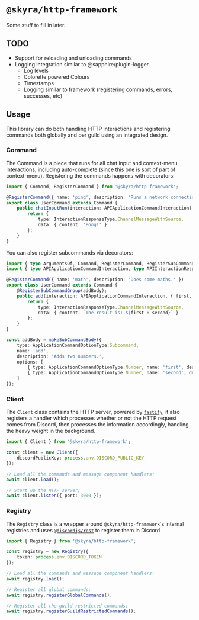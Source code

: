 # `@skyra/http-framework`

Some stuff to fill in later.

## TODO

-   Support for reloading and unloading commands
-   Logging integration similar to @sapphire/plugin-logger.
    -   Log levels
    -   Colorette powered Colours
    -   Timestamps
    -   Logging similar to framework (registering commands, errors, successes, etc)

## Usage

This library can do both handling HTTP interactions and registering commands both globally and per guild using an integrated design.

### Command

The Command is a piece that runs for all chat input and context-menu interactions, including auto-complete (since this one is sort of part of context-menu). Registering the commands happens with decorators:

```typescript
import { Command, RegisterCommand } from '@skyra/http-framework';

@RegisterCommand({ name: 'ping', description: 'Runs a network connection test with me.' })
export class UserCommand extends Command {
	public chatInputRun(interaction: APIApplicationCommandInteraction): APIInteractionResponse {
		return {
			type: InteractionResponseType.ChannelMessageWithSource,
			data: { content: 'Pong!' }
		};
	}
}
```

You can also register subcommands via decorators:

```typescript
import { type ArgumentsOf, Command, RegisterCommand, RegisterSubCommandGroup, makeSubCommandBody } from '@skyra/http-framework';
import { type APIApplicationCommandInteraction, type APIInteractionResponse, ApplicationCommandOptionType } from 'discord-api-types/v9';

@RegisterCommand({ name: 'math', description: 'Does some maths.' })
export class UserCommand extends Command {
	@RegisterSubCommandGroup(addBody);
	public add(interaction: APIApplicationCommandInteraction, { first, second }: ArgumentsOf<typeof addBody>): APIInteractionResponse {
		return {
			type: InteractionResponseType.ChannelMessageWithSource,
			data: { content: `The result is: ${first + second}` }
		};
	}
}

const addBody = makeSubCommandBody({
	type: ApplicationCommandOptionType.Subcommand,
	name: 'add',
	description: 'Adds two numbers.',
	options: [
		{ type: ApplicationCommandOptionType.Number, name: 'first', description: 'The first number.' },
		{ type: ApplicationCommandOptionType.Number, name: 'second', description: 'The second number.' }
	]
});
```

### Client

The `Client` class contains the HTTP server, powered by [`fastify`], it also registers a handler which processes whether or not the HTTP request comes from Discord, then processes the information accordingly, handling the heavy weight in the background.

```typescript
import { Client } from '@skyra/http-framework';

const client = new Client({
	discordPublicKey: process.env.DISCORD_PUBLIC_KEY
});

// Load all the commands and message component handlers:
await client.load();

// Start up the HTTP server;
await client.listen({ port: 3000 });
```

### Registry

The `Registry` class is a wrapper around `@skyra/http-framework`'s internal registries and uses [`@discordjs/rest`] to register them in Discord.

```typescript
import { Registry } from '@skyra/http-framework';

const registry = new Registry({
	token: process.env.DISCORD_TOKEN
});

// Load all the commands and message component handlers:
await registry.load();

// Register all global commands:
await registry.registerGlobalCommands();

// Register all the guild-restricted commands:
await registry.registerGuildRestrictedCommands();
```

[`fastify`]: https://www.npmjs.com/package/fastify
[`@discordjs/rest`]: https://www.npmjs.com/package/@discordjs/rest
